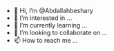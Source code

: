 - 👋 Hi, I’m @Abdallahbeshary
- 👀 I’m interested in ...
- 🌱 I’m currently learning ...
- 💞️ I’m looking to collaborate on ...
- 📫 How to reach me ...

<!---
Abdallahbeshary/Abdallahbeshary is a ✨ special ✨ repository because its `README.md` (this file) appears on your GitHub profile.
You can click the Preview link to take a look at your changes.
--->
